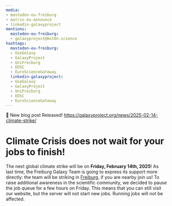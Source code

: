 ```yaml
---
media:
- mastodon-eu-freiburg
- matrix-eu-announce
- linkedin-galaxyproject
mentions:
  mastodon-eu-freiburg:
  - galaxyproject@mstdn.science
hashtags:
  mastodon-eu-freiburg:
  - UseGalaxy
  - GalaxyProject
  - UniFreiburg
  - EOSC
  - EuroScienceGateway
  linkedin-galaxyproject:
  - UseGalaxy
  - GalaxyProject
  - UniFreiburg
  - EOSC
  - EuroScienceGateway
---
```

📝 New blog post Released!
https://galaxyproject.org/news/2025-02-14-climate-strike/

Climate Crisis does not wait for your jobs to finish!
=====================================================

The next global climate strike will be on **Friday, February 14th, 2025**! As last time, the Freiburg Galaxy Team is going to express its support more directly: the team will be striking in [Freiburg](https://freiburgforfuture.de/), if you are nearby join us!
To raise additional awareness in the scientific community, we decided to pause the job queue for a few hours on Friday.
This means that you can still visit our website, but the server will not start new jobs. Running jobs will not be affected.